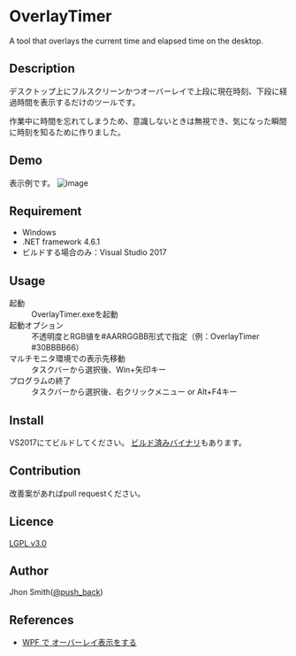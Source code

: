 # OverlayTimer
 A tool that overlays the current time and elapsed time on the desktop.

## Description
デスクトップ上にフルスクリーンかつオーバーレイで上段に現在時刻、下段に経過時間を表示するだけのツールです。

作業中に時間を忘れてしまうため、意識しないときは無視でき、気になった瞬間に時刻を知るために作りました。

## Demo
表示例です。
![image](https://user-images.githubusercontent.com/1241251/40882628-fcd0e38a-6722-11e8-868a-6b1982649dce.png)

## Requirement
* Windows
* .NET framework 4.6.1
* ビルドする場合のみ：Visual Studio 2017

## Usage
<dl>
  <dt>起動</dt>
    <dd>OverlayTimer.exeを起動</dd>
  <dt>起動オプション</dt>
    <dd>不透明度とRGB値を#AARRGGBB形式で指定（例：OverlayTimer #30BBBB66）</dd>
  <dt>マルチモニタ環境での表示先移動</dt>
    <dd>タスクバーから選択後、Win+矢印キー</dd>
  <dt>プログラムの終了</dt>
    <dd>タスクバーから選択後、右クリックメニュー or Alt+F4キー</dd>
</dl>

## Install
VS2017にてビルドしてください。
[ビルド済みバイナリ](https://github.com/pushback/OverlayTimer/releases)もあります。

## Contribution
改善案があればpull requestください。

## Licence
[LGPL v3.0](https://github.com/pushback/OverlayTimer/blob/master/LICENSE)

## Author
Jhon Smith([@push_back](https://twitter.com/push_back))

## References
* [WPF で オーバーレイ表示をする](https://qiita.com/SUIMA/items/ea9faeda750248d5730)
